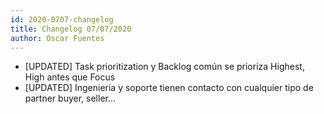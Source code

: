 ```yaml
---
id: 2020-0707-changelog
title: Changelog 07/07/2020
author: Oscar Fuentes
---
```


- [UPDATED] Task prioritization y Backlog común se prioriza Highest, High antes que Focus
- [UPDATED] Ingeniería y soporte tienen contacto con cualquier tipo de partner buyer, seller…
